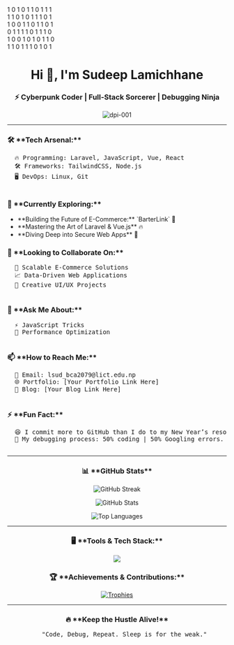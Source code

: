 <!DOCTYPE html>
<html lang="en">
<head>
  <meta charset="UTF-8">
  <meta name="viewport" content="width=device-width, initial-scale=1.0">
  <title>Falling Binary Animation & Sudeep's Profile</title>
  <link rel="stylesheet" href="styles.css">
</head>
<body>
  <!-- Falling Binary Animation -->
  <div class="falling-pattern">
    <div class="line">1 0 1 0 1 1 0 1 1 1</div>
    <div class="line">1 1 0 1 0 1 1 1 0 1</div>
    <div class="line">1 0 0 1 1 0 1 1 0 1</div>
    <div class="line">0 1 1 1 1 0 1 1 1 0</div>
    <div class="line">1 0 0 1 0 1 0 1 1 0</div>
    <div class="line">1 1 0 1 1 1 0 1 0 1</div>
  </div>

  <!-- Profile Introduction -->
  <h1 align="center">Hi 👋, I'm Sudeep Lamichhane</h1>
  <h3 align="center">⚡ Cyberpunk Coder | Full-Stack Sorcerer | Debugging Ninja</h3>

  <p align="center">
    <img src="https://komarev.com/ghpvc/?username=dpi-001&label=Profile%20views&color=green&style=flat" alt="dpi-001" />
  </p>

  <hr>

  <h3>🛠 **Tech Arsenal:**</h3>
  <pre>
  🔥 Programming: Laravel, JavaScript, Vue, React
  🛠 Frameworks: TailwindCSS, Node.js
  🖥 DevOps: Linux, Git
  </pre>

  <h3>🚀 **Currently Exploring:**</h3>
  <ul>
    <li>**Building the Future of E-Commerce:** `BarterLink` 🏪</li>
    <li>**Mastering the Art of Laravel & Vue.js** 🔥</li>
    <li>**Diving Deep into Secure Web Apps** 🔐</li>
  </ul>

  <h3>🤝 **Looking to Collaborate On:**</h3>
  <pre>
  🛒 Scalable E-Commerce Solutions
  📈 Data-Driven Web Applications
  🎨 Creative UI/UX Projects
  </pre>

  <h3>💬 **Ask Me About:**</h3>
  <pre>
  ⚡ JavaScript Tricks
  🚀 Performance Optimization
  </pre>

  <h3>📫 **How to Reach Me:**</h3>
  <pre>
  📩 Email: lsud_bca2079@lict.edu.np
  🌐 Portfolio: [Your Portfolio Link Here]
  📝 Blog: [Your Blog Link Here]
  </pre>

  <h3>⚡ **Fun Fact:**</h3>
  <pre>
  😆 I commit more to GitHub than I do to my New Year’s resolutions!
  🔧 My debugging process: 50% coding | 50% Googling errors.
  </pre>

  <hr>

  <!-- GitHub Stats -->
  <h3 align="center">📊 **GitHub Stats**</h3>
  <p align="center">
    <img src="https://github-readme-streak-stats.herokuapp.com/?user=dpi-001&theme=gruvbox&hide_border=true" alt="GitHub Streak" />
  </p>
  <p align="center">
    <img src="https://github-readme-stats.vercel.app/api?username=dpi-001&show_icons=true&theme=gruvbox&hide_border=true" alt="GitHub Stats" />
  </p>
  <p align="center">
    <img src="https://github-readme-stats.vercel.app/api/top-langs?username=dpi-001&show_icons=true&theme=gruvbox&layout=compact&hide_border=true" alt="Top Languages" />
  </p>

  <hr>

  <h3 align="center">🖥 **Tools & Tech Stack:**</h3>
  <p align="center">
    <img src="https://skillicons.dev/icons?i=html,css,js,laravel,vue,react,nodejs,tailwind,git,github,php,mysql,linux" />
  </p>

  <h3 align="center">🏆 **Achievements & Contributions:**</h3>
  <p align="center">
    <a href="https://github.com/ryo-ma/github-profile-trophy">
      <img src="https://github-profile-trophy.vercel.app/?username=dpi-001&theme=darkhub" alt="Trophies" />
    </a>
  </p>

  <hr>

  <h3 align="center">🔥 **Keep the Hustle Alive!**</h3>
  <pre align="center">
    "Code, Debug, Repeat. Sleep is for the weak."
  </pre>

</body>
</html>
